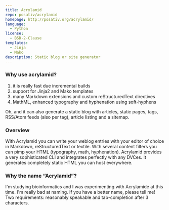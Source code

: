 ```yaml
---
title: Acrylamid
repo: posativ/acrylamid
homepage: http://posativ.org/acrylamid/
language:
  - Python
license:
  - BSD-2-Clause
templates:
  - Jinja
  - Mako
description: Static blog or site generator
---
```


### Why use acrylamid?

1. it is really fast due incremental builds
1. support for Jinja2 and Mako templates
1. many Markdown extensions and custom reStructuredText directives
1. MathML, enhanced typography and hyphenation using soft-hyphens

Oh, and it can also generate a static blog with articles, static pages, tags, RSS/Atom feeds (also per tag), article listing and a sitemap.

### Overview

With Acrylamid you can write your weblog entries with your editor of choice in Markdown, reStructuredText or textile. With several content filters you can pimp your HTML (typography, math, hyphenation). Acrylamid provides a very sophisticated CLI and integrates perfectly with any DVCes. It generates completely static HTML you can host everywhere.

### Why the name “Acrylamid”?

I'm studying bioinformatics and I was experimenting with Acrylamide at this time. I'm really bad at naming. If you have a better name, please tell me! Two requirements: reasonably speakable and tab-completion after 3 characters.
